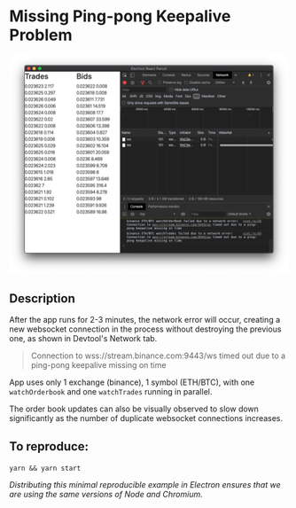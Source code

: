 # Missing Ping-pong Keepalive Problem

![screenshot](./screenshot.png)

## Description

After the app runs for 2-3 minutes, the network error will occur, creating a new websocket connection in the process without destroying the previous one, as shown in Devtool's Network tab.

> Connection to wss://stream.binance.com:9443/ws timed out due to a ping-pong keepalive missing on time

App uses only 1 exchange (binance), 1 symbol (ETH/BTC), with one `watchOrderbook` and one `watchTrades` running in parallel.

The order book updates can also be visually observed to slow down significantly as the number of duplicate websocket connections increases.

## To reproduce:

`yarn && yarn start`

*Distributing this minimal reproducible example in Electron ensures that we are using the same versions of Node and Chromium.*